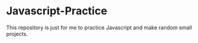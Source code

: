 # Javascript-Practice
This repository is just for me to practice Javascript and make random small projects.
